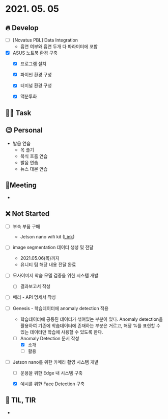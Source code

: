 # 2021. 05. 05

## 🔥 Develop

- [ ] [Novatus PBL] Data Integration
  * 흡연 여부와 흡연 두개 다 파라미터에 포함
- [x] ASUS 노트북 환경 구축
  - [x] 프로그램 설치
  - [x] 파이썬 환경 구성
  - [x] 터미널 환경 구성
  - [x] 맥분투화



##  🏳‍🌈 Task





## 😉 Personal

* 발음 연습
  * 목 풀기
  * 복식 호흡 연습
  * 발음 연습
  * 뉴스 대본 연습



## :dizzy: ​Meeting

* 



## ❌ Not Started


- [ ] 부속 부품 구매
  * Jetson nano wifi kit ([Link](http://www.11st.co.kr/products/2848421202?utm_medium=%EA%B2%80%EC%83%89&gclid=Cj0KCQjw9_mDBhCGARIsAN3PaFN4CP-BlztWIfzYbHCUW4vsZkBcSfyv7saGJ-KUBJ1OvuiC1JpEIq0aAu_tEALw_wcB&utm_source=%EA%B5%AC%EA%B8%80_PC_S_%EC%87%BC%ED%95%91&utm_campaign=%EA%B5%AC%EA%B8%80%EC%87%BC%ED%95%91PC+%EC%B6%94%EA%B0%80%EC%9E%91%EC%97%85&utm_term=))

- [ ] image segmentation 데이터 생성 및 전달
  - 2021.05.06(목)까지
  - 유니티 팀 해당 내용 전달 완료

- [ ] 모사이미지 학습 모델 검증을 위한 시스템 개발
  - [ ] 결과보고서 작성


- [ ] 메리 - API 명세서 작성
- [ ] Genesis - 학습데이터에 anomaly detection 적용
  * 학습데이터에 공통된 데이터가 섞여있는 부분이 있다. Anomaly detection을 활용하여 기존에 학습데이터에 존재하는 부분은 거르고, 해당 %를 표현할 수 있는 데이터만 학습에 사용할 수 있도록 한다.
  * [ ] Anomaly Detection 문서 작성
    - [x] 소개
    - [ ] 활용
- [ ] Jetson nano를 위한 카메라 촬영 시스템 개발

  - [ ] 운용을 위한 Edge 내 시스템 구축
  - [x] 예시를 위한 Face Detection 구축



## 📸 TIL, TIR

* 


